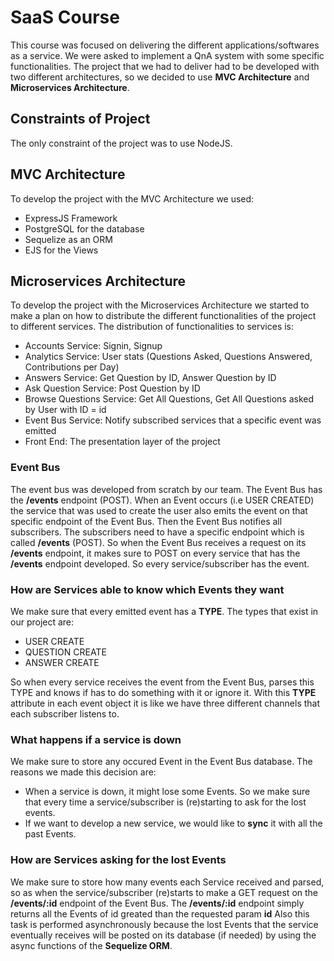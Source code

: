 # SaaS Course
This course was focused on delivering the different applications/softwares as a service. We were asked to implement a QnA system with some specific functionalities. The project that we had to deliver had to be developed with two different architectures, so we decided to use **MVC Architecture** and **Microservices Architecture**.

## Constraints of Project
The only constraint of the project was to use NodeJS.

## MVC Architecture
To develop the project with the MVC Architecture we used:
* ExpressJS Framework
* PostgreSQL for the database
* Sequelize as an ORM
* EJS for the Views

## Microservices Architecture
To develop the project with the Microservices Architecture we started to make a plan on how to distribute the different functionalities of the project to different services. The distribution of functionalities to services is:
* Accounts Service: Signin, Signup
* Analytics Service: User stats (Questions Asked, Questions Answered, Contributions per Day)
* Answers Service: Get Question by ID, Answer Question by ID
* Ask Question Service: Post Question by ID
* Browse Questions Service: Get All Questions, Get All Questions asked by User with ID = id
* Event Bus Service: Notify subscribed services that a specific event was emitted
* Front End: The presentation layer of the project

### Event Bus
The event bus was developed from scratch by our team. The Event Bus has the **/events** endpoint (POST). When an Event occurs (i.e USER CREATED) the service that was used to create the user also emits the event on that specific endpoint of the Event Bus. Then the Event Bus notifies all subscribers.
The subscribers need to have a specific endpoint which is called **/events** (POST). So when the Event Bus receives a request on its **/events** endpoint, it makes sure to POST on every service that has the **/events** endpoint developed. So every service/subscriber has the event.

### How are Services able to know which Events they want
We make sure that every emitted event has a **TYPE**. The types that exist in our project are:
* USER CREATE
* QUESTION CREATE
* ANSWER CREATE

So when every service receives the event from the Event Bus, parses this TYPE and knows if has to do something with it or ignore it. With this **TYPE** attribute in each event object it is like we have three different channels that each subscriber listens to.

### What happens if a service is down
We make sure to store any occured Event in the Event Bus database. 
The reasons we made this decision are:
* When a service is down, it might lose some Events. So we make sure that every time a service/subscriber is (re)starting to ask for the lost events.
* If we want to develop a new service, we would like to **sync** it with all the past Events.

### How are Services asking for the **lost** Events
We make sure to store how many events each Service received and parsed, so as when the service/subscriber (re)starts to make a GET request on the **/events/:id** endpoint of the Event Bus.
The **/events/:id** endpoint simply returns all the Events of id greated than the requested param **id**
Also this task is performed asynchronously because the lost Events that the service eventually receives will be posted on its database (if needed) by using the async functions of the **Sequelize ORM**.  
